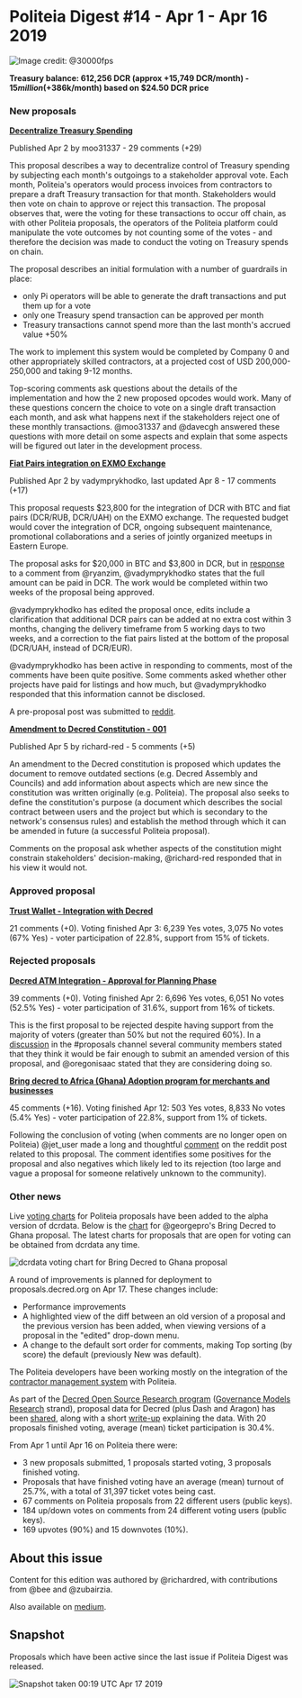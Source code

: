 # Politeia Digest #14 - Apr 1 - Apr 16 2019

![Image credit: @30000fps](img/issue014/014-title.png "Image credit: @30000fps")

**Treasury balance: 612,256 DCR (approx +15,749 DCR/month) - $15 million (+$386k/month) based on $24.50 DCR price**

### New proposals

**[Decentralize Treasury Spending](https://proposals.decred.org/proposals/c96290a2478d0a1916284438ea2c59a1215fe768a87648d04d45f6b7ecb82c3f)**

Published Apr 2 by moo31337 - 29 comments (+29)

This proposal describes a way to decentralize control of Treasury spending by subjecting each month's outgoings to a stakeholder approval vote. Each month, Politeia's operators would process invoices from contractors to prepare a draft Treasury transaction for that month. Stakeholders would then vote on chain to approve or reject this transaction. The proposal observes that, were the voting for these transactions to occur off chain, as with other Politeia proposals, the operators of the Politeia platform could manipulate the vote outcomes by not counting some of the votes - and therefore the decision was made to conduct the voting on Treasury spends on chain.

The proposal describes an initial formulation with a number of guardrails in place:

* only Pi operators will be able to generate the draft transactions and put them up for a vote
* only one Treasury spend transaction can be approved per month
* Treasury transactions cannot spend more than the last month's accrued value +50%

The work to implement this system would be completed by Company 0 and other appropriately skilled contractors, at a projected cost of USD 200,000-250,000 and taking 9-12 months.

Top-scoring comments ask questions about the details of the implementation and how the 2 new proposed opcodes would work. Many of these questions concern the choice to vote on a single draft transaction each month, and ask what happens next if the stakeholders reject one of these monthly transactions. @moo31337 and @davecgh answered these questions with more detail on some aspects and explain that some aspects will be figured out later in the development process.

**[Fiat Pairs integration on EXMO Exchange](https://proposals.decred.org/proposals/950e8149e594b01c010c1199233ab11e82c9da39174ba375d286dc72bb0a54d7)**

Published Apr 2 by vadymprykhodko, last updated Apr 8 - 17 comments (+17)

This proposal requests $23,800 for the integration of DCR with BTC and fiat pairs (DCR/RUB, DCR/UAH) on the EXMO exchange. The requested budget would cover the integration of DCR, ongoing subsequent maintenance, promotional collaborations and a series of jointly organized meetups in Eastern Europe.

The proposal asks for $20,000 in BTC and $3,800 in DCR, but in [response](https://proposals.decred.org/proposals/950e8149e594b01c010c1199233ab11e82c9da39174ba375d286dc72bb0a54d7/comments/6) to a comment from @ryanzim, @vadymprykhodko states that the full amount can be paid in DCR. The work would be completed within two weeks of the proposal being approved.

@vadymprykhodko has edited the proposal once, edits include a clarification that additional DCR pairs can be added at no extra cost within 3 months, changing the delivery timeframe from 5 working days to two weeks, and a correction to the fiat pairs listed at the bottom of the proposal (DCR/UAH, instead of DCR/EUR).

@vadymprykhodko has been active in responding to comments, most of the comments have been quite positive. Some comments asked whether other projects have paid for listings and how much, but @vadymprykhodko responded that this information cannot be disclosed.

 A pre-proposal post was submitted to [reddit](https://www.reddit.com/r/decred/comments/b0y9le/integration_on_exmo_exchange_new_fiat_pairs/).

**[Amendment to Decred Constitution - 001](https://proposals.decred.org/proposals/fd56bb79e0383f40fc2d92f4473634c59f1aa0abda7aabe29079216202c83114)**

Published Apr 5 by richard-red - 5 comments (+5)

An amendment to the Decred constitution is proposed which updates the document to remove outdated sections (e.g. Decred Assembly and Councils) and add information about aspects which are new since the constitution was written originally (e.g. Politeia). The proposal also seeks to define the constitution's purpose (a document which describes the social contract between users and the project but which is secondary to the network's consensus rules) and establish the method through which it can be amended in future (a successful Politeia proposal).

Comments on the proposal ask whether aspects of the constitution might constrain stakeholders' decision-making, @richard-red responded that in his view it would not.

### Approved proposal

**[Trust Wallet - Integration with Decred](https://proposals.decred.org/proposals/2ababdea7da2b3d8312a773d477272135a883ed772ba99cdf31eddb5f261d571)**

21 comments (+0). Voting finished Apr 3: 6,239 Yes votes, 3,075 No votes (67% Yes) - voter participation of 22.8%, support from 15% of tickets.

### Rejected proposals

**[Decred ATM Integration - Approval for Planning Phase](https://proposals.decred.org/proposals/aea224a561cfed183f514a9ac700d68ba8a6c71dfbee71208fb9bff5fffab51d)**

39 comments (+0). Voting finished Apr 2: 6,696 Yes votes, 6,051 No votes (52.5% Yes) - voter participation of 31.6%, support from 16% of tickets.

This is the first proposal to be rejected despite having support from the majority of voters (greater than 50% but not the required 60%). In a [discussion](https://matrix.to/#/!MIGqWXfLFBwhipPKYL:decred.org/$15542882616188dHEHP:decred.org?via=decred.org&via=matrix.org&via=zettaport.com) in the #proposals channel several community members stated that they think it would be fair enough to submit an amended version of this proposal, and @oregonisaac stated that they are considering doing so.

**[Bring decred to Africa (Ghana) Adoption program for merchants and businesses](https://proposals.decred.org/proposals/dac06f18bfeb5f7667e56554774de3bb99151018ce16a64f5353bab45819763b)**

45 comments (+16). Voting finished Apr 12: 503 Yes votes, 8,833 No votes (5.4% Yes) - voter participation of 22.8%, support from 1% of tickets.

Following the conclusion of voting (when comments are no longer open on Politeia) @jet_user made a long and thoughtful [comment](https://www.reddit.com/r/decred/comments/b9vhee/voting_has_started_for_the_bring_decred_to_africa/eks6578/) on the reddit post related to this proposal. The comment identifies some positives for the proposal and also negatives which likely led to its rejection (too large and vague a proposal for someone relatively unknown to the community).

### Other news

Live [voting charts](https://alpha.dcrdata.org/proposals) for Politeia proposals have been added to the alpha version of dcrdata. Below is the [chart](https://alpha.dcrdata.org/proposal/4) for @georgepro's Bring Decred to Ghana proposal. The latest charts for proposals that are open for voting can be obtained from dcrdata any time.

![dcrdata voting chart for Bring Decred to Ghana proposal](img/issue014/dcrdata-voting-chart.png "dcrdata voting chart for Bring Decred to Ghana proposal")

A round of improvements is planned for deployment to proposals.decred.org on Apr 17. These changes include:

* Performance improvements
* A highlighted view of the diff between an old version of a proposal and the previous version has been added, when viewing versions of a proposal in the "edited" drop-down menu.
* A change to the default sort order for comments, making Top sorting (by score) the default (previously New was default).

The Politeia developers have been working mostly on the integration of the [contractor management system](https://github.com/decred/contractor-mgmt) with Politeia.

As part of the [Decred Open Source Research program](https://proposals.decred.org/proposals/5d9cfb07aefb338ba1b74f97de16ee651beabc851c7f2b5f790bd88aea23b3cb) ([Governance Models Research](https://proposals.decred.org/proposals/5d9cfb07aefb338ba1b74f97de16ee651beabc851c7f2b5f790bd88aea23b3cb/comments/14) strand), proposal data for Decred (plus Dash and Aragon) has been [shared](https://github.com/RichardRed0x/crypto-governance-research/tree/master/governance-proposals), along with a short [write-up](https://github.com/RichardRed0x/crypto-governance-research/blob/master/governance-proposals/proposal-data-notes.md) explaining the data. With 20 proposals finished voting, average (mean) ticket participation is 30.4%.

From Apr 1 until Apr 16 on Politeia there were:

- 3 new proposals submitted, 1 proposals started voting, 3 proposals finished voting.
- Proposals that have finished voting have an average (mean) turnout of 25.7%, with a total of 31,397 ticket votes being cast.
- 67 comments on Politeia proposals from 22 different users (public keys).
- 184 up/down votes on comments from 24 different voting users (public keys).
- 169 upvotes (90%) and 15 downvotes (10%).

## About this issue

Content for this edition was authored by @richardred, with contributions from @bee and @zubairzia.

Also available on [medium](https://medium.com/@richardred/issue-14-apr-1-apr-16-2019-1ad873ccafb).

## Snapshot

Proposals which have been active since the last issue if Politeia Digest was released.

![Snapshot taken 00:19 UTC Apr 17 2019](img/issue014/014-snapshot.png "Snapshot taken 00:19 UTC Apr 17 2019")
